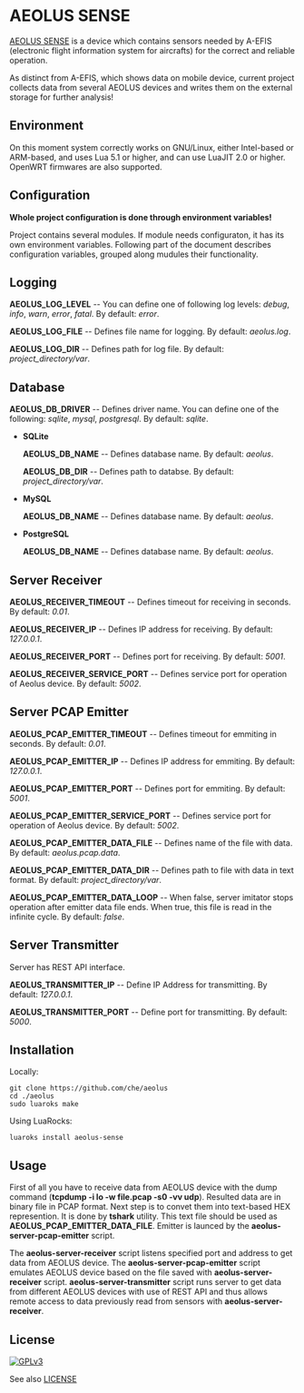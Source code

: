 AEOLUS SENSE
======

[AEOLUS SENSE](http://www.talosavionics.com/aeolus-sense/) is a device which contains sensors needed by A-EFIS (electronic flight information system for aircrafts) for the correct and reliable operation.

As distinct from A-EFIS, which shows data on mobile device, current project collects data from several AEOLUS devices and writes them on the external storage for further analysis!


Environment
-------

On this moment system correctly works on GNU/Linux, either Intel-based or ARM-based, and uses Lua 5.1 or higher, and can use LuaJIT 2.0 or  higher.  OpenWRT firmwares are also supported.


Configuration
-------

**Whole project configuration is done through environment variables!**

Project contains several modules. If module needs configuraton, it has its own environment variables. Following part of the document describes configuration variables, grouped along mudules their functionality.


Logging
-------

**AEOLUS_LOG_LEVEL** -- You can define one of following log levels: *debug*, *info*, *warn*, *error*, *fatal*. By default: *error*.

**AEOLUS_LOG_FILE** -- Defines file name for logging. By default: *aeolus.log*.

**AEOLUS_LOG_DIR** -- Defines path for log file. By default: *project_directory/var*.


Database
-------

**AEOLUS_DB_DRIVER** -- Defines driver name. You can define one of the following: *sqlite*, *mysql*, *postgresql*. By default: *sqlite*.


 * **SQLite**

    **AEOLUS_DB_NAME** -- Defines database name. By default: *aeolus*.

    **AEOLUS_DB_DIR** -- Defines path to databse. By default: *project_directory/var*.

 * **MySQL**

    **AEOLUS_DB_NAME** -- Defines database name. By default: *aeolus*.

 * **PostgreSQL**

    **AEOLUS_DB_NAME** -- Defines database name. By default: *aeolus*.


Server Receiver
-------

**AEOLUS_RECEIVER_TIMEOUT** -- Defines timeout for receiving in seconds. By default: *0.01*.

**AEOLUS_RECEIVER_IP** -- Defines IP address for receiving. By default: *127.0.0.1*.

**AEOLUS_RECEIVER_PORT** -- Defines port for receiving. By default: *5001*.

**AEOLUS_RECEIVER_SERVICE_PORT** -- Defines service port for operation of Aeolus device. By default: *5002*.


Server PCAP Emitter
-------

**AEOLUS_PCAP_EMITTER_TIMEOUT** -- Defines timeout for emmiting in seconds. By default: *0.01*.

**AEOLUS_PCAP_EMITTER_IP** -- Defines IP address for emmiting. By default: *127.0.0.1*.

**AEOLUS_PCAP_EMITTER_PORT** -- Defines port for emmiting. By default: *5001*.

**AEOLUS_PCAP_EMITTER_SERVICE_PORT** -- Defines service port for operation of Aeolus device. By default: *5002*.

**AEOLUS_PCAP_EMITTER_DATA_FILE** -- Defines name of the file with data. By default: *aeolus.pcap.data*.

**AEOLUS_PCAP_EMITTER_DATA_DIR** -- Defines path to file with data in text format. By default: *project_directory/var*.

**AEOLUS_PCAP_EMITTER_DATA_LOOP** -- When false, server imitator stops operation after emitter data file ends. When true, this file is read in the infinite cycle. By default: *false*.


Server Transmitter
-------

Server has REST API interface.


**AEOLUS_TRANSMITTER_IP** -- Define IP Address for transmitting. By default: *127.0.0.1*.

**AEOLUS_TRANSMITTER_PORT** -- Define port for transmitting. By default: *5000*.


Installation
-------

Locally:

    git clone https://github.com/che/aeolus
    cd ./aeolus
    sudo luaroks make

Using LuaRocks:

    luaroks install aeolus-sense


Usage
-------

First of all you have to receive data from AEOLUS device with the dump command (**tcpdump -i lo -w file.pcap -s0 -vv udp**).
Resulted data are in binary file in PCAP format. Next step is to convet them into text-based HEX represention. It is done by **tshark** utility. This text file should be used as **AEOLUS_PCAP_EMITTER_DATA_FILE**.
Emitter is launced by the **aeolus-server-pcap-emitter** script.

The **aeolus-server-receiver** script listens specified port and address to get data from AEOLUS device.
The **aeolus-server-pcap-emitter** script emulates AEOLUS device based on the file saved with **aeolus-server-receiver** script.
**aeolus-server-transmitter** script runs server to get data from different AEOLUS devices with use of REST API and thus allows remote access to data previously read from sensors with **aeolus-server-receiver**.


License
-------

[![GPLv3](http://www.gnu.org/graphics/gplv3-88x31.png)](http://www.gnu.org/licenses/gpl-3.0.txt)

See also [LICENSE](LICENSE)
